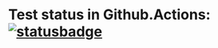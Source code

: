 # Test status in Github.Actions: [![statusbadge](../../actions/workflows/buildtest.yaml/badge.svg?branch=main&event=pull_request)](../../actions/workflows/buildtest.yaml)


